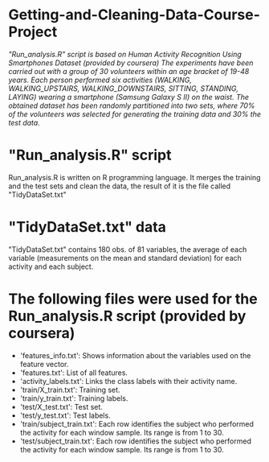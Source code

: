 # Getting-and-Cleaning-Data-Course-Project


*"Run_analysis.R" script is based on Human Activity Recognition Using Smartphones Dataset (provided by coursera)
The experiments have been carried out with a group of 30 volunteers within an age bracket of 19-48 years. Each person performed six activities (WALKING, WALKING_UPSTAIRS, WALKING_DOWNSTAIRS, SITTING, STANDING, LAYING) wearing a smartphone (Samsung Galaxy S II) on the waist. The obtained dataset has been randomly partitioned into two sets, where 70% of the volunteers was selected for generating the training data and 30% the test data.*


# "Run_analysis.R" script

Run_analysis.R is written on R programming language. It merges the training and the test sets and clean the data, the result of it is the file called "TidyDataSet.txt"


# "TidyDataSet.txt" data

"TidyDataSet.txt" contains 180 obs. of  81 variables, the average of each variable (measurements on the mean and standard deviation) for each activity and each subject.


# The following files were used for the Run_analysis.R script (provided by coursera)
- 'features_info.txt': Shows information about the variables used on the feature vector.
- 'features.txt': List of all features.
- 'activity_labels.txt': Links the class labels with their activity name.
- 'train/X_train.txt': Training set.
- 'train/y_train.txt': Training labels.
- 'test/X_test.txt': Test set.
- 'test/y_test.txt': Test labels.
- 'train/subject_train.txt': Each row identifies the subject who performed the activity for each window sample. Its range is from 1 to 30. 
- 'test/subject_train.txt': Each row identifies the subject who performed the activity for each window sample. Its range is from 1 to 30. 
